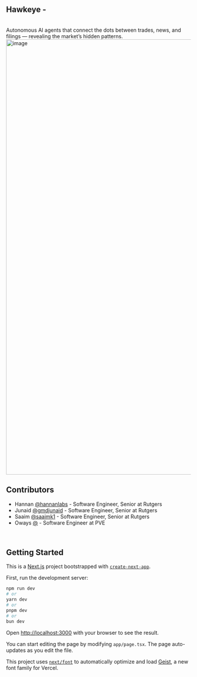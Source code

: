 ## Hawkeye - 
<br>
Autonomous AI agents that connect the dots between trades, news, and filings — revealing the market’s hidden patterns.
<br>

<img width="2238" height="1188" alt="image" src="https://github.com/user-attachments/assets/5b78b02b-4084-4695-9989-c8e57261936e" />


<br>

## Contributors

- Hannan [@hannanlabs](https://github.com/hannanlabs) - Software Engineer, Senior at Rutgers
- Junaid [@gmdjunaid](https://github.com/gmdjunaid) - Software Engineer, Senior at Rutgers
- Saaim [@saaimk1](https://github.com/saaimk1) - Software Engineer, Senior at Rutgers
- Oways [@](https://github.com/) - Software Engineer at PVE


<br>

## Getting Started

This is a [Next.js](https://nextjs.org) project bootstrapped with [`create-next-app`](https://nextjs.org/docs/app/api-reference/cli/create-next-app).

First, run the development server:

```bash
npm run dev
# or
yarn dev
# or
pnpm dev
# or
bun dev
```

Open [http://localhost:3000](http://localhost:3000) with your browser to see the result.

You can start editing the page by modifying `app/page.tsx`. The page auto-updates as you edit the file.

This project uses [`next/font`](https://nextjs.org/docs/app/building-your-application/optimizing/fonts) to automatically optimize and load [Geist](https://vercel.com/font), a new font family for Vercel.



